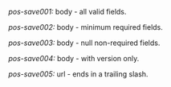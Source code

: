 *pos-save001:* body - all valid fields.

*pos-save002:* body - minimum required fields.

*pos-save003:* body - null non-required fields.

*pos-save004:* body - with version only.

*pos-save005:* url - ends in a trailing slash.
